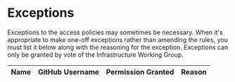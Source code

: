 # Exceptions

Exceptions to the access policies may sometimes be necessary. When it's appropriate to make one-off exceptions rather than amending the rules, you must list it below along with the reasoning for the exception. Exceptions can only be granted by vote of the Infrastructure Working Group.

| Name | GitHub Username | Permission Granted | Reason |
|------|-----------------|--------------------|--------|
